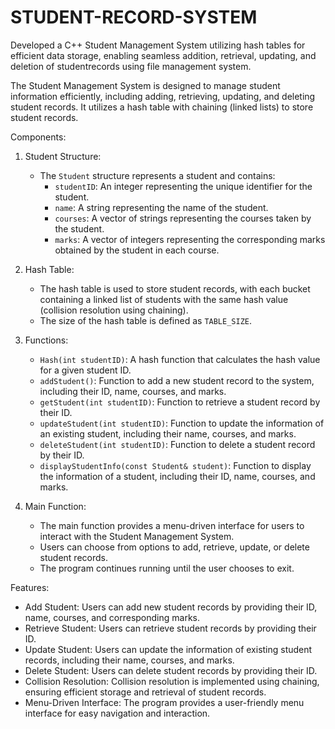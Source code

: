 # STUDENT-RECORD-SYSTEM
Developed a C++ Student Management System utilizing hash tables for efficient data storage, enabling seamless addition, retrieval, updating, and deletion of studentrecords using file management system.

The Student Management System is designed to manage student information efficiently, including adding, retrieving, updating, and deleting student records. It utilizes a hash table with chaining (linked lists) to store student records.

Components:

1. Student Structure:
   - The `Student` structure represents a student and contains:
     - `studentID`: An integer representing the unique identifier for the student.
     - `name`: A string representing the name of the student.
     - `courses`: A vector of strings representing the courses taken by the student.
     - `marks`: A vector of integers representing the corresponding marks obtained by the student in each course.

2. Hash Table:
   - The hash table is used to store student records, with each bucket containing a linked list of students with the same hash value (collision resolution using chaining).
   - The size of the hash table is defined as `TABLE_SIZE`.

3. Functions:
   - `Hash(int studentID)`: A hash function that calculates the hash value for a given student ID.
   - `addStudent()`: Function to add a new student record to the system, including their ID, name, courses, and marks.
   - `getStudent(int studentID)`: Function to retrieve a student record by their ID.
   - `updateStudent(int studentID)`: Function to update the information of an existing student, including their name, courses, and marks.
   - `deleteStudent(int studentID)`: Function to delete a student record by their ID.
   - `displayStudentInfo(const Student& student)`: Function to display the information of a student, including their ID, name, courses, and marks.

4. Main Function:
   - The main function provides a menu-driven interface for users to interact with the Student Management System.
   - Users can choose from options to add, retrieve, update, or delete student records.
   - The program continues running until the user chooses to exit.

Features:
- Add Student: Users can add new student records by providing their ID, name, courses, and corresponding marks.
- Retrieve Student: Users can retrieve student records by providing their ID.
- Update Student: Users can update the information of existing student records, including their name, courses, and marks.
- Delete Student: Users can delete student records by providing their ID.
- Collision Resolution: Collision resolution is implemented using chaining, ensuring efficient storage and retrieval of student records.
- Menu-Driven Interface: The program provides a user-friendly menu interface for easy navigation and interaction.
